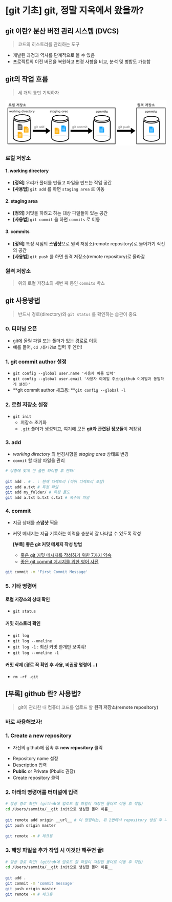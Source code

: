 # [git 기초] git, 정말 지옥에서 왔을까?



## git 이란? 분산 버전 관리 시스템 (DVCS)

> 코드의 히스토리를 관리하는 도구

* 개발된 과정과 역사를 단계적으로 볼 수 있음
* 프로젝트의 이전 버전을 복원하고 변경 사항을 비교, 분석 및 병합도 가능함



## git의 작업 흐름

> 세 개의 통만 기억하자

![storages](md-images/storages-9267850.png)

### 로컬 저장소

#### 1. working directory

* **[정의]** 우리가 폴더를 만들고 파일을 만드는 작업 공간
* **[사용법]** `git add` 를 하면 `staging area` 로 이동

#### 2. staging area

* **[정의]** 커밋을 하려고 하는 대상 파일들이 있는 공간
* **[사용법]** `git commit` 을 하면 `commits` 로 이동

#### 3. commits

* **[정의]** 특정 시점의 **스냅샷**으로 원격 저장소(remote repository)로 들어가기 직전의 공간
* **[사용법]** `git push` 를 하면 원격 저장소(remote repository)로 올라감



### 원격 저장소

> 위의 로컬 저장소의 세번 째 통인 `commits` 박스



## git 사용방법

> 반드시 경로(directory)와 `git status` 를 확인하는 습관이 중요

### 0. 터미널 오픈

* git에 올릴 파일 또는 폴더가 있는 경로로 이동
* 예를 들어, `cd /폴더경로` 입력 후 엔터! 

### 1. git commit author 설정

* `git config --global user.name '사용자 이름 입력'`
* `git config --global user.email '사용자 이메일 주소(github 이메일과 동일하게 설정)'`
* **git commit author 체크용: **`git config --global -l` 

### 2. 로컬 저장소 설정

* `git init`
  * 저장소 초기화
  *  `.git` 폴더가 생성되고, 여기에 모든 **git과 관련된 정보들**이 저장됨

### 3. add

* *working directory* 의 변경사항을 *staging area* 상태로 변경
* `commit` 할 대상 파일을 관리

```bash
# 상황에 맞게 한 줄만 타이핑 후 엔터!

git add . # . : 현재 디렉토리 (하위 디렉토리 포함)
git add a.txt # 특정 파일
git add my_folder/ # 특정 폴도
git add a.txt b.txt c.txt # 복수의 파일
```

### 4. commit

* 지금 상태를 **스냅샷** 찍음

* 커밋 메세지는 지금 기록하는 이력을 충분히 잘 나타낼 수 있도록 작성

  **[부록] 좋은 git 커밋 메세지 작성 방법**

  * [좋은 git 커밋 메시지를 작성하기 위한 7가지 약속](https://meetup.toast.com/posts/106)
  * [좋은 git commit 메시지를 위한 영어 사전](https://blog.ull.im/engineering/2019/03/10/logs-on-git.html)

```bash
git commit -m 'First Commit Message'
```



### 5. 기타 명령어

#### 로컬 저장소의 상태 확인

* `git status`

#### 커밋 히스토리 확인

* `git log`
* `git log --oneline`
* `git log -1` : 최신 커밋 한개만 보여줘!
* `git log --oneline -1`

#### 커밋 삭제 (경로 꼭 확인 후 사용, 비권장 명령어...)

* `rm -rf .git`

  

## [부록] github 란? 사용법?

> git이 관리한 내 컴퓨터 코드를 업로드 할 **원격 저장소(remote repository)**



### 바로 사용해보자!

### 1. Create a new repository

* 자신의 github에 접속 후 **new repository** 클릭

- Repository name 설정
- Description 입력
- **Public** or Private (Pbulic 권장)
- Create repository 클릭

### 2. 아래의 명령어를 터미널에 입력

```bash
# 항상 경로 확인! (github에 업로드 할 파일이 저장된 폴더로 이동 후 작업)
cd /Users/sammita/__git init으로 생성한 폴더 이름__

git remote add origin __url__ # 이 명령어는, 위 1번에서 repository 생성 후 나오는 페이지에서 …or create 																a new repository on the command line 박스에 있는 명령어를 복사  
git push origin master 

git remote -v # 체크용
```

### 3. 해당 파일을 추가 작업 시 이것만 해주면 끝!

```bash
# 항상 경로 확인! (github에 업로드 할 파일이 저장된 폴더로 이동 후 작업)
cd /Users/sammita/__git init으로 생성한 폴더 이름__

git add .
git commit -m 'commit message'
git push origin master
git remote -v # 체크용
```

